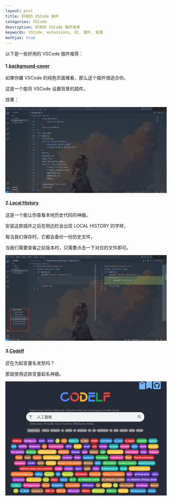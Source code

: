 ```yaml
---
layout: post
title: 好用的 VSCode 插件
categories: VSCode
description: 好用的 VSCode 插件推荐
keywords: VSCode, extensions, OI, 插件, 拓展
mathjax: true
---
```


以下是一些好用的 VSCode 插件推荐：

#### 1.[background-cover](https://marketplace.visualstudio.com/items?itemName=manasxx.background-cover)

如果你嫌 VSCode 的纯色页面难看，那么这个插件很适合你。

这是一个能将 VSCode 设置背景的插件。

效果：

[![](/images/posts/extensions-for-VSCode/1.png)](/images/posts/extensions-for-VSCode/1.png)

#### 2.[Local History](https://marketplace.visualstudio.com/items?itemName=xyz.local-history)

这是一个能让你查看本地历史代码的神器。

安装这款插件之后在侧边栏会出现 LOCAL HISTORY 的字样，

每当我们保存时，它都会备份一份历史文件，

当我们需要查看之前版本时，只需要点击一下对应的文件即可。

[![](/images/posts/extensions-for-VSCode/2.png)](/images/posts/extensions-for-VSCode/2.png)

#### 3.[Codelf](https://marketplace.visualstudio.com/items?itemName=unbug.codelf)

还在为起变量名发愁吗？

那就使用这款变量起名神器。

[![](/images/posts/extensions-for-VSCode/3.png)](/images/posts/extensions-for-VSCode/3.png)